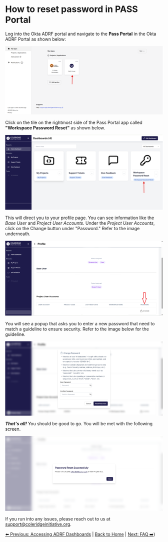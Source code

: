 # How to reset password in PASS Portal

Log into the Okta ADRF portal and navigate to the **Pass Portal** in the Okta ADRF Portal as shown below:

![](/images/portal.png)

Click on the tile on the rightmost side of the Pass Portal app called **"Workspace Password Reset"** as shown below.

![Image of Okta ADRF Portal](/images/reset.png)

This will direct you to your profile page. You can see information like the _Base User_ and _Project User Accounts_. Under the _Project User Accounts_, click on the Change button under "Password." Refer to the image underneath.

![Image of Okta ADRF Portal](/images/change.png)

You will see a popup that asks you to enter a new password that need to match a guideline to ensure security. Refer to the image below for the guideline.

![Image of Okta ADRF Portal](/images/password.png)

**_That's all!_** You should be good to go. You will be met with the following screen.

![Image of Okta ADRF Portal](/images/success.png)

If you run into any issues, please reach out to us at [support@coleridgeinitiative.org](mailto:support@coleridgeinitiative.org).

[⬅️ Previous: Accessing ADRF Dashboards](12-dashboards.md) | [Back to Home](index.md) | [Next: FAQ ➡️](14-faq.md))

